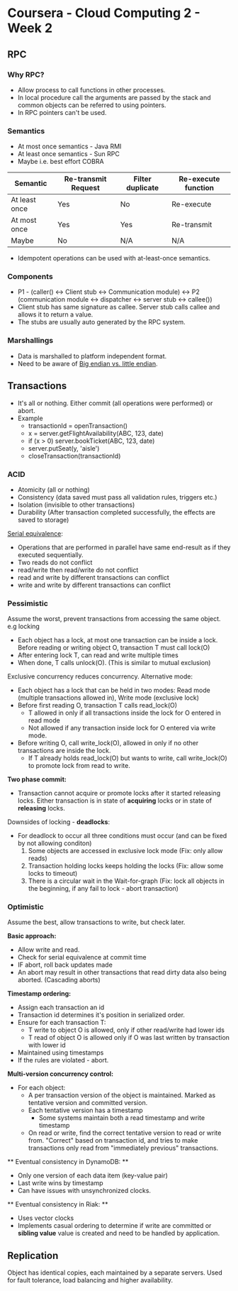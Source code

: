 ---
---

# Coursera - Cloud Computing 2 - Week 2

## RPC
### Why RPC?
- Allow process to call functions in other processes.
- In local procedure call the arguments are passed by the stack and common objects can be referred to using pointers.
- In RPC pointers can't be used.

### Semantics
- At most once semantics - Java RMI
- At least once semantics - Sun RPC
- Maybe i.e. best effort COBRA

| Semantic      | Re-transmit Request | Filter duplicate | Re-execute function |
|---------------|---------------------|------------------|---------------------|
| At least once | Yes                 | No               | Re-execute          |
| At most once  | Yes                 | Yes              | Re-transmit         |
| Maybe         | No                  | N/A              | N/A                  |

- Idempotent operations can be used with at-least-once semantics.

### Components
- P1 - (caller() <-> Client stub <-> Communication module) <-> P2 (communication module <-> dispatcher <-> server stub <-> callee())
- Client stub has same signature as callee. Server stub calls callee and allows it to return a value.
- The stubs are usually auto generated by the RPC system.

### Marshallings
- Data is marshalled to platform independent format.
- Need to be aware of [Big endian vs. little endian](http://en.wikipedia.org/wiki/Endianness).

## Transactions
- It's all or nothing. Either commit (all operations were performed) or abort.
- Example
  - transactionId = openTransaction()
  - x = server.getFlightAvailability(ABC, 123, date)
  - if (x > 0) server.bookTicket(ABC, 123, date)
  - server.putSeat(y, 'aisle')
  - closeTransaction(transactionId)

### ACID
- Atomicity (all or nothing)
- Consistency (data saved must pass all validation rules, triggers etc.)
- Isolation (invisible to other transactions)
- Durability (After transaction completed successfully, the effects are saved to storage)

[Serial equivalence](http://www.it.uom.gr/teaching/distrubutedSite/dist-sys/ds-node220.html):
- Operations that are performed in parallel have same end-result as if they executed sequentially.
- Two reads do not conflict
- read/write then read/write do not conflict
- read and write by different transactions can conflict
- write and write by different transactions can conflict

### Pessimistic
Assume the worst, prevent transactions from accessing the same object. e.g locking
- Each object has a lock, at most one transaction can be inside a lock. Before reading or writing object O, transaction T must call lock(O)
- After entering lock T, can read and write multiple times
- When done, T calls unlock(O). (This is similar to mutual exclusion)

Exclusive concurrency reduces concurrency. Alternative mode:

- Each object has a lock that can be held in two modes: Read mode (multiple transactions allowed in), Write mode (exclusive lock)
- Before first reading O, transaction T calls read_lock(O)
  - T allowed in only if all transactions inside the lock for O entered in read mode
  - Not allowed if any transaction inside lock for O entered via write mode.
- Before writing O, call write_lock(O), allowed in only if no other transactions are inside the lock.
  - If T already holds read_lock(O) but wants to write, call write_lock(O) to promote lock from read to write.

**Two phase commit:**

- Transaction cannot acquire or promote locks after it started releasing locks.  Either transaction is in state of **acquiring** locks or in state of **releasing** locks.

Downsides of locking - **deadlocks**:
- For deadlock to occur all three conditions must occur (and can be fixed by not allowing conditon)
  1. Some objects are accessed in exclusive lock mode (Fix: only allow reads)
  2. Transaction holding locks keeps holding the locks (Fix: allow some locks to timeout)
  3. There is a circular wait in the Wait-for-graph (Fix: lock all objects in the beginning, if any fail to lock - abort transaction)


### Optimistic
Assume the best, allow transactions to write, but check later.

**Basic approach:**

- Allow write and read.
- Check for serial equivalence at commit time
- IF abort, roll back updates made
- An abort may result in other transactions that read dirty data also being aborted. (Cascading aborts)

**Timestamp ordering:**

- Assign each transaction an id
- Transaction id determines it's position in serialized order.
- Ensure for each transaction T:
  - T write to object O is allowed, only if other read/write had lower ids
  - T read of object O is allowed only if O was last written by transaction with lower id
- Maintained using timestamps
- If the rules are violated - abort.

**Multi-version concurrency control:**

- For each object:
  - A per transaction version of the object is maintained. Marked as tentative version and committed version.
  - Each tentative version has a timestamp
    - Some systems maintain both a read timestamp and write timestamp
  - On read or write, find the correct tentative version to read or write from. "Correct" based on transaction id, and tries to make transactions only read from "immediately previous" transactions.

** Eventual consistency in DynamoDB: **

- Only one version of each data item (key-value pair)
- Last write wins by timestamp
- Can have issues with unsynchronized clocks.

** Eventual consistency in Riak: **

- Uses vector clocks
- Implements casual ordering to determine if write are committed or **sibling value** value is created and need to be handled by application.

## Replication
Object has identical copies, each maintained by a separate servers. Used for fault tolerance, load balancing and higher availability.
